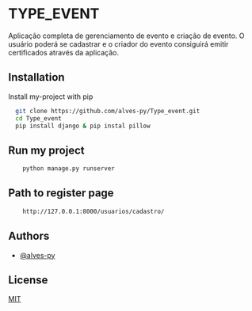 <!-- <div align="center">
<img src="https://raw.githubusercontent.com/alves-py/DinoRunner/main/dino_runner/assets/Dino/DinoRun1Hammer.png" width="100%">
</div>
-->

# TYPE_EVENT

Aplicação completa de gerenciamento de evento e criação de evento.
O usuário poderá se cadastrar e o criador do evento consiguirá emitir certificados através da aplicação.


## Installation

Install my-project with pip

```bash
  git clone https://github.com/alves-py/Type_event.git
  cd Type_event
  pip install django & pip instal pillow
```
## Run my project

```bash
    python manage.py runserver
```
## Path to register page

```bash
    http://127.0.0.1:8000/usuarios/cadastro/
```

## Authors

- [@alves-py](https://github.com/alves-py)


## License

[MIT](https://choosealicense.com/licenses/mit/)

